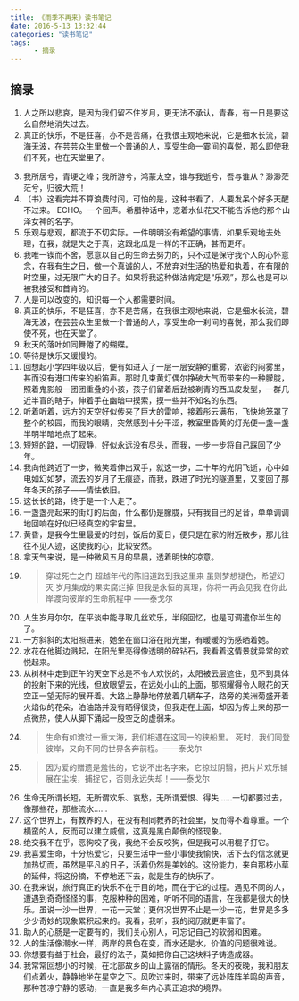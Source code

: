 ```yaml
---
title: 《雨季不再来》读书笔记
date: 2016-5-13 13:32:44
categories: "读书笔记"
tags:
      - 摘录
---
```

## 摘录
1. 人之所以悲哀，是因为我们留不住岁月，更无法不承认，青春，有一日是要这么自然地消失过去。
2. 真正的快乐，不是狂喜，亦不是苦痛，在我很主观地来说，它是细水长流，碧海无波，在芸芸众生里做一个普通的人，享受生命一霎间的喜悦，那么即使我们不死，也在天堂里了。
<!-- more -->
3. 我所居兮，青埂之峰；我所游兮，鸿蒙太空，谁与我逝兮，吾与谁从？渺渺茫茫兮，归彼大荒！
4. （书）这看完并不算浪费时间，可怕的是，这种书看了，人要发呆个好多天醒不过来。
ECHO。一个回声。希腊神话中，恋着水仙花又不能告诉他的那个山泽女神的名字。
5. 乐观与悲观，都流于不切实际。一件明明没有希望的事情，如果乐观地去处理，在我，就是失之于真，这跟北瓜是一样的不正确，甚而更坏。
6. 我唯一锲而不舍，愿意以自己的生命去努力的，只不过是保守我个人的心怀意念，在我有生之日，做一个真诚的人，不放弃对生活的热爱和执着，在有限的时空里，过无限广大的日子。如果将我这种做法肯定是“乐观”，那么也是可以被我接受和首肯的。
7. 人是可以改变的，知识每一个人都需要时间。
8. 真正的快乐，不是狂喜，亦不是苦痛，在我很主观地来说，它是细水长流，碧海无波，在芸芸众生里做一个普通的人，享受生命一刹间的喜悦，那么我们即使不死，也在天堂了。
9. 秋天的落叶如同舞倦了的蝴蝶。
10. 等待是快乐又缓慢的。
11. 回想起小学四年级以后，便有如进入了一层一层安静的重雾，浓密的闷雾里，甚而没有港口传来的船笛声。那时几束黄灯偶尔挣破大气而带来的一种朦胧，照着鬼影般一团团重叠的小孩，孩子们留着后劲被剃青的西瓜皮发型，一群几近半盲的瞎子，伸着手在幽暗中摸索，摸一些并不知名的东西。
12. 听着听着，远方的天空好似传来了巨大的雷响，接着彤云满布，飞快地笼罩了整个的校园，而我的眼睛，突然感到十分干涩，教室里昏黄的灯光便一盏一盏半明半暗地点了起来。
13. 短短的路，一切寂静，好似永远没有尽头，而我，一步一步将自己踩回了少年。
14. 我向他跨近了一步，微笑着伸出双手，就这一步，二十年的光阴飞逝，心中如电如幻如梦，流去的岁月了无痕迹，而我，跌进了时光的隧道里，又变回了那年冬天的孩子——情怯依旧。
15. 这长长的路，终于是一个人走了。
15. 一盏盏亮起来的街灯的后面，什么都仍是朦胧，只有我自己的足音，单单调调地回响在好似已经真空的宇宙里。
16. 黄昏，是我今生里最爱的时刻，饭后的夏日，便只是在家的附近散步，那儿往往不见人迹，这使我的心，比较安然。
17. 拿天气来说，是一种微风五月的早晨，透着明快的凉意。
18. >穿过死亡之门
     超越年代的陈旧道路到我这里来
     虽则梦想褪色，希望幻灭
     岁月集成的果实腐烂掉
     但我是永恒的真理，你将一再会见我
     在你此岸渡向彼岸的生命航程中    ——泰戈尔
19. 人生岁月尔尔，在平淡中能寻取几丝欢乐，半段回忆，也是可调遣你半生的了。
20. 一方斜斜的太阳照进来，她坐在窗口浴在阳光里，有暖暖的伤感晒着她。
21. 水花在他脚边溅起，在阳光里亮得像透明的碎钻石，我看着这情景就异常的欢悦起来。
22. 从树林中走到正午的天空下总是不令人欢悦的，太阳被云层遮住，见不到具体的投射下来的光线，但放眼望去，在远处小山的上面，那照耀得令人眼花的天空正一望无际的展开着。大路上静静地停放着几辆车子，路旁的美洲菊盛开着火焰似的花朵，泊油路并没有晒得很烫，但我走在上面，却因为传上来的那一点微热，使人从脚下涌起一股空乏的虚弱来。
23. >生命有如渡过一重大海，我们相遇在这同一的狭船里。
   死时，我们同登彼岸，又向不同的世界各奔前程。——泰戈尔
24. >因为爱的赠遗是羞怯的，它说不出名字来，它掠过阴翳，把片片欢乐铺展在尘埃，捕捉它，否则永远失却！——泰戈尔
25. 生命无所谓长短，无所谓欢乐、哀愁，无所谓爱恨、得失……一切都要过去，像那些花，那些流水……
26. 这个世界上，有教养的人，在没有相同教养的社会里，反而得不着尊重。一个横蛮的人，反而可以建立威信，这真是黑白颠倒的怪现象。
27. 绝交我不在乎，恶狗咬了我，我绝不会反咬狗，但是我可以用棍子打它。
28. 我喜爱生命，十分热爱它，只要生活中一些小事使我愉快，活下去的信念就更加热切而，虽然是平凡的日子，活着仍然是美妙的。这份能力，来自那枝小草的延伸，将这份摘，不停地还下去，就是生存的快乐了。
29. 在我来说，旅行真正的快乐不在于目的地，而在于它的过程。遇见不同的人，遭遇到奇奇怪怪的事，克服种种的困难，听听不同的语言，在我都是很大的快乐。虽说一沙一世界，一花一天堂；更何况世界不止是一沙一花，世界是多多少少奇妙的现象累积起来的。我看，我听，我的阅历就更丰富了。
30. 助人的心肠是一定要有的，我们关心别人，可忘记自己的软弱和困难。
31. 人的生活像潮水一样，两岸的景色在变，而水还是水，价值的问题很难说。
32. 你想要有益于社会，最好的法子，莫如把你自己这块料子铸造成器。
33. 我常常回想小的时候，在北部故乡的山上露宿的情形。冬天的夜晚，我和朋友们点着火，静静地坐在星空之下。风吹过来时，带来了远处阵阵羊鸣的声音，那种苍凉宁静的感动，一直是我多年内心真正追求的境界。
